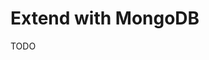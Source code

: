 # Extend with MongoDB

<!--
https://github.com/juliaxyz/next-lucia-mongoose
https://github.com/milankatira/newzletter
https://github.com/Mriganka5137/lucia-mongoose
-->

<!--
https://github.com/gashon/scrib
https://github.com/md-aafaque/next-monorepo
https://github.com/krushilnaik/with-prisma-mongodb-nextauth/tree/main
https://github.com/danielcolinjames/fly.town
-->

TODO

<!--
https://github.com/EthanBurkett/cyclone-web/blob/main/src/lib/db.ts
https://github.com/alexleyoung/techblog/blob/main/lib/db.ts
https://github.com/lychee-org/lychee/blob/main/lib/db.ts
-->
